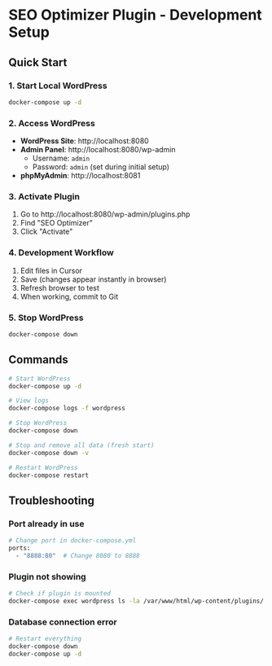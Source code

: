 # SEO Optimizer Plugin - Development Setup

## Quick Start

### 1. Start Local WordPress
```bash
docker-compose up -d
```

### 2. Access WordPress
- **WordPress Site**: http://localhost:8080
- **Admin Panel**: http://localhost:8080/wp-admin
  - Username: `admin`
  - Password: `admin` (set during initial setup)
- **phpMyAdmin**: http://localhost:8081

### 3. Activate Plugin
1. Go to http://localhost:8080/wp-admin/plugins.php
2. Find "SEO Optimizer"
3. Click "Activate"

### 4. Development Workflow
1. Edit files in Cursor
2. Save (changes appear instantly in browser)
3. Refresh browser to test
4. When working, commit to Git

### 5. Stop WordPress
```bash
docker-compose down
```

## Commands

```bash
# Start WordPress
docker-compose up -d

# View logs
docker-compose logs -f wordpress

# Stop WordPress
docker-compose down

# Stop and remove all data (fresh start)
docker-compose down -v

# Restart WordPress
docker-compose restart
```

## Troubleshooting

### Port already in use
```bash
# Change port in docker-compose.yml
ports:
  - "8888:80"  # Change 8080 to 8888
```

### Plugin not showing
```bash
# Check if plugin is mounted
docker-compose exec wordpress ls -la /var/www/html/wp-content/plugins/
```

### Database connection error
```bash
# Restart everything
docker-compose down
docker-compose up -d
```

